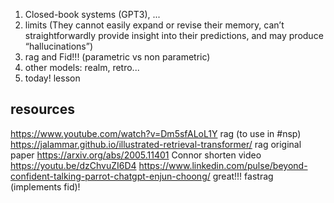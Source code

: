 
1. Closed-book systems (GPT3), ...
2. limits
   (They cannot easily expand or revise their memory, can’t straightforwardly provide insight into
their predictions, and may produce “hallucinations”)
3. rag and Fid!!!
    (parametric vs non parametric)
4. other models: realm, retro...
5. today! lesson


## resources
https://www.youtube.com/watch?v=Dm5sfALoL1Y rag (to use in #nsp)
https://jalammar.github.io/illustrated-retrieval-transformer/
rag original paper https://arxiv.org/abs/2005.11401
Connor shorten video https://youtu.be/dzChvuZI6D4
https://www.linkedin.com/pulse/beyond-confident-talking-parrot-chatgpt-enjun-choong/ great!!!
fastrag (implements fid)!
